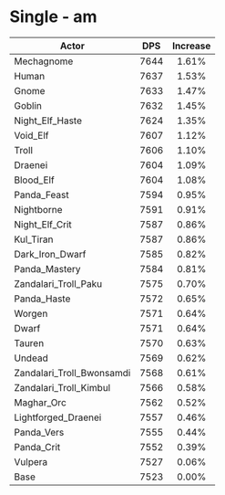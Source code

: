 # Single - am
| Actor | DPS | Increase |
|---|:---:|:---:|
|Mechagnome|7644|1.61%|
|Human|7637|1.53%|
|Gnome|7633|1.47%|
|Goblin|7632|1.45%|
|Night_Elf_Haste|7624|1.35%|
|Void_Elf|7607|1.12%|
|Troll|7606|1.10%|
|Draenei|7604|1.09%|
|Blood_Elf|7604|1.08%|
|Panda_Feast|7594|0.95%|
|Nightborne|7591|0.91%|
|Night_Elf_Crit|7587|0.86%|
|Kul_Tiran|7587|0.86%|
|Dark_Iron_Dwarf|7585|0.82%|
|Panda_Mastery|7584|0.81%|
|Zandalari_Troll_Paku|7575|0.70%|
|Panda_Haste|7572|0.65%|
|Worgen|7571|0.64%|
|Dwarf|7571|0.64%|
|Tauren|7570|0.63%|
|Undead|7569|0.62%|
|Zandalari_Troll_Bwonsamdi|7568|0.61%|
|Zandalari_Troll_Kimbul|7566|0.58%|
|Maghar_Orc|7562|0.52%|
|Lightforged_Draenei|7557|0.46%|
|Panda_Vers|7555|0.44%|
|Panda_Crit|7552|0.39%|
|Vulpera|7527|0.06%|
|Base|7523|0.00%|
